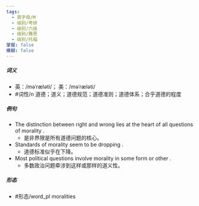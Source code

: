 ```yaml
---
tags:
  - 首字母/M
  - 级别/考研
  - 级别/六级
  - 级别/雅思
  - 级别/托福
掌握: false
模糊: false
---
```

##### 词义
- 英：/məˈræləti/； 美：/məˈræləti/
- #词性/n  道德；道义；道德规范；道德准则；道德体系；合乎道德的程度
##### 例句
- The distinction between right and wrong lies at the heart of all questions of morality .
	- 是非界限是所有道德问题的核心。
- Standards of morality seem to be dropping .
	- 道德标准似乎在下降。
- Most political questions involve morality in some form or other .
	- 多数政治问题牵涉到这样或那样的道义性。
##### 形态
- #形态/word_pl moralities
